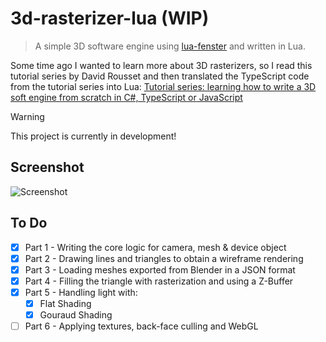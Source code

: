 # 3d-rasterizer-lua (WIP)

> A simple 3D software engine using [lua-fenster](https://github.com/jonasgeiler/lua-fenster) and written in Lua.

Some time ago I wanted to learn more about 3D rasterizers, so I read this tutorial series by David Rousset and then translated the TypeScript code from the tutorial series into Lua:
[Tutorial series: learning how to write a 3D soft engine from scratch in C#, TypeScript or JavaScript](https://www.davrous.com/2013/06/13/tutorial-series-learning-how-to-write-a-3d-soft-engine-from-scratch-in-c-typescript-or-javascript/)

> [!WARNING]
> This project is currently in development!

## Screenshot

![Screenshot](https://github.com/jonasgeiler/3d-rasterizer-lua/assets/10259118/cadba670-2cd5-4de1-abf2-c4c095487eaf)

## To Do

- [X] Part 1 - Writing the core logic for camera, mesh & device object
- [X] Part 2 - Drawing lines and triangles to obtain a wireframe rendering
- [X] Part 3 - Loading meshes exported from Blender in a JSON format
- [X] Part 4 - Filling the triangle with rasterization and using a Z-Buffer
- [X] Part 5 - Handling light with:
  - [X] Flat Shading
  - [X] Gouraud Shading
- [ ] Part 6 - Applying textures, back-face culling and WebGL
